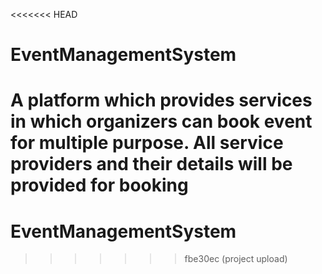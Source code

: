 <<<<<<< HEAD
# EventManagementSystem
A platform which provides services in which organizers can book event for multiple purpose. All service providers and their details will be provided for booking
=======
# EventManagementSystem
>>>>>>> fbe30ec (project upload)
